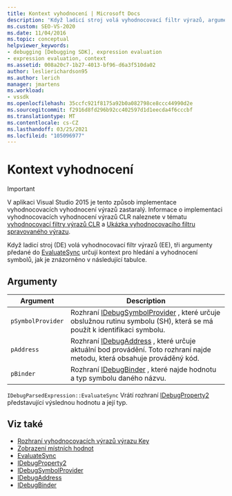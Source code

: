 ```yaml
---
title: Kontext vyhodnocení | Microsoft Docs
description: 'Když ladicí stroj volá vyhodnocovací filtr výrazů, argumenty určují kontext pro hledání a vyhodnocení symbolů: pSymbolProvider, pAddress a pBinder.'
ms.custom: SEO-VS-2020
ms.date: 11/04/2016
ms.topic: conceptual
helpviewer_keywords:
- debugging [Debugging SDK], expression evaluation
- expression evaluation, context
ms.assetid: 008a20c7-1b27-4013-bf96-d6a3f510da02
author: leslierichardson95
ms.author: lerich
manager: jmartens
ms.workload:
- vssdk
ms.openlocfilehash: 35ccfc921f8175a92b0a082798ce8ccc44990d2e
ms.sourcegitcommit: f2916d8fd296b92cc402597d1d1eecda4f6cccbf
ms.translationtype: MT
ms.contentlocale: cs-CZ
ms.lasthandoff: 03/25/2021
ms.locfileid: "105096977"
---
```

# <a name="evaluation-context"></a>Kontext vyhodnocení
> [!IMPORTANT]
> V aplikaci Visual Studio 2015 je tento způsob implementace vyhodnocovacích vyhodnocení výrazů zastaralý. Informace o implementaci vyhodnocovacích vyhodnocení výrazů CLR naleznete v tématu [vyhodnocovací filtry výrazů CLR](https://github.com/Microsoft/ConcordExtensibilitySamples/wiki/CLR-Expression-Evaluators) a [Ukázka vyhodnocovacího filtru spravovaného výrazu](https://github.com/Microsoft/ConcordExtensibilitySamples/wiki/Managed-Expression-Evaluator-Sample).

 Když ladicí stroj (DE) volá vyhodnocovací filtr výrazů (EE), tři argumenty předané do [EvaluateSync](../../extensibility/debugger/reference/idebugparsedexpression-evaluatesync.md) určují kontext pro hledání a vyhodnocení symbolů, jak je znázorněno v následující tabulce.

## <a name="arguments"></a>Argumenty

|Argument|Description|
|--------------|-----------------|
|`pSymbolProvider`|Rozhraní [IDebugSymbolProvider](../../extensibility/debugger/reference/idebugsymbolprovider.md) , které určuje obslužnou rutinu symbolu (SH), která se má použít k identifikaci symbolu.|
|`pAddress`|Rozhraní [IDebugAddress](../../extensibility/debugger/reference/idebugaddress.md) , které určuje aktuální bod provádění. Toto rozhraní najde metodu, která obsahuje prováděný kód.|
|`pBinder`|Rozhraní [IDebugBinder](../../extensibility/debugger/reference/idebugbinder.md) , které najde hodnotu a typ symbolu daného názvu.|

 `IDebugParsedExpression::EvaluateSync` Vrátí rozhraní [IDebugProperty2](../../extensibility/debugger/reference/idebugproperty2.md) představující výslednou hodnotu a její typ.

## <a name="see-also"></a>Viz také
- [Rozhraní vyhodnocovacích výrazů výrazu Key](../../extensibility/debugger/key-expression-evaluator-interfaces.md)
- [Zobrazení místních hodnot](../../extensibility/debugger/displaying-locals.md)
- [EvaluateSync](../../extensibility/debugger/reference/idebugparsedexpression-evaluatesync.md)
- [IDebugProperty2](../../extensibility/debugger/reference/idebugproperty2.md)
- [IDebugSymbolProvider](../../extensibility/debugger/reference/idebugsymbolprovider.md)
- [IDebugAddress](../../extensibility/debugger/reference/idebugaddress.md)
- [IDebugBinder](../../extensibility/debugger/reference/idebugbinder.md)

